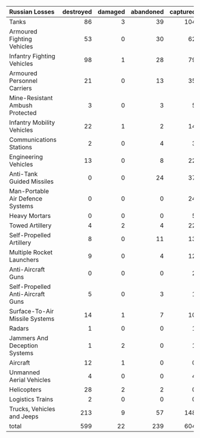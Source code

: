 | Russian Losses                    |   destroyed |   damaged |   abandoned |   captured |   total |
|:----------------------------------|------------:|----------:|------------:|-----------:|--------:|
| Tanks                             |          86 |         3 |          39 |        104 |     232 |
| Armoured Fighting Vehicles        |          53 |         0 |          30 |         62 |     145 |
| Infantry Fighting Vehicles        |          98 |         1 |          28 |         79 |     206 |
| Armoured Personnel Carriers       |          21 |         0 |          13 |         35 |      69 |
| Mine-Resistant Ambush Protected   |           3 |         0 |           3 |          5 |      11 |
| Infantry Mobility Vehicles        |          22 |         1 |           2 |         14 |      39 |
| Communications Stations           |           2 |         0 |           4 |          3 |       9 |
| Engineering Vehicles              |          13 |         0 |           8 |         22 |      43 |
| Anti-Tank Guided Missiles         |           0 |         0 |          24 |         37 |      61 |
| Man-Portable Air Defence Systems  |           0 |         0 |           0 |         24 |      24 |
| Heavy Mortars                     |           0 |         0 |           0 |          5 |       5 |
| Towed Artillery                   |           4 |         2 |           4 |         22 |      32 |
| Self-Propelled Artillery          |           8 |         0 |          11 |         13 |      32 |
| Multiple Rocket Launchers         |           9 |         0 |           4 |         12 |      25 |
| Anti-Aircraft Guns                |           0 |         0 |           0 |          2 |       2 |
| Self-Propelled Anti-Aircraft Guns |           5 |         0 |           3 |          1 |       9 |
| Surface-To-Air Missile Systems    |          14 |         1 |           7 |         10 |      32 |
| Radars                            |           1 |         0 |           0 |          1 |       2 |
| Jammers And Deception Systems     |           1 |         2 |           0 |          1 |       4 |
| Aircraft                          |          12 |         1 |           0 |          0 |      13 |
| Unmanned Aerial Vehicles          |           4 |         0 |           0 |          4 |       8 |
| Helicopters                       |          28 |         2 |           2 |          0 |      32 |
| Logistics Trains                  |           2 |         0 |           0 |          0 |       2 |
| Trucks, Vehicles and Jeeps        |         213 |         9 |          57 |        148 |     427 |
| total                             |         599 |        22 |         239 |        604 |    1464 |